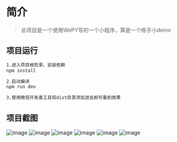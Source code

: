 # 简介

> 此项目是一个使用WePY写的一个小程序，算是一个练手小demo

## 项目运行

``` bash
1.进入项目根目录，安装依赖
npm install

2.启动编译
npm run dev

3.使用微信开发者工具将dist目录添加进去即可看到效果
```

## 项目截图
![image](https://github.com/zt14362/wepy-breadtrip/blob/master/images/picture1.png) 
![image](https://github.com/zt14362/wepy-breadtrip/blob/master/images/picture2.png) 
![image](https://github.com/zt14362/wepy-breadtrip/blob/master/images/picture3.png) 
![image](https://github.com/zt14362/wepy-breadtrip/blob/master/images/picture4.png) 
![image](https://github.com/zt14362/wepy-breadtrip/blob/master/images/picture5.png) 
![image](https://github.com/zt14362/wepy-breadtrip/blob/master/images/picture6.png) 
